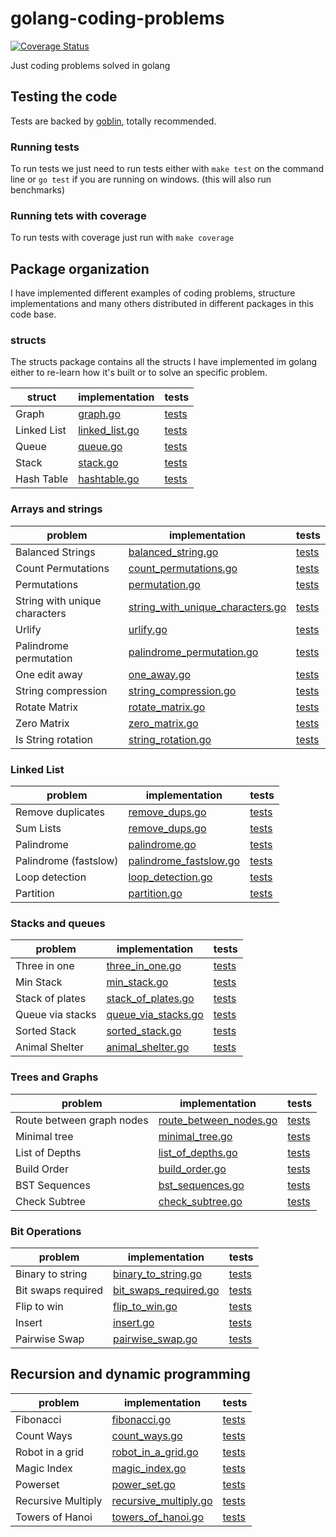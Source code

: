 # golang-coding-problems

[![Coverage Status](https://coveralls.io/repos/github/donreno/golang-coding-problems/badge.svg?branch=main)](https://coveralls.io/github/donreno/golang-coding-problems?branch=main)

Just coding problems solved in golang

## Testing the code
Tests are backed by [goblin](https://github.com/franela/goblin), totally recommended.

### Running tests
To run tests we just need to run tests either with `make test` on the command line or `go test` if you are running on windows. (this will also run benchmarks)

### Running tets with coverage
To run tests with coverage just run with `make coverage`

## Package organization
I have implemented different examples of coding problems, structure implementations and many others distributed in different packages in this code base.

### structs
The structs package contains all the structs I have implemented im golang either to re-learn how it's built or to solve an specific problem.

| struct | implementation | tests |
| --- | --- | --- | 
| Graph | [graph.go](internal/structs/graph.go) | [tests](internal/structs/graph_test.go) |
| Linked List | [linked_list.go](internal/structs/linked_list.go) | [tests](internal/structs/linked_list_test.go) |
| Queue | [queue.go](internal/structs/queue.go) | [tests](internal/structs/queue_test.go) |
| Stack | [stack.go](internal/structs/stack.go) | [tests](internal/structs/stack_test.go) |
| Hash Table | [hashtable.go](internal/structs/hashtable.go) | [tests](internal/structs/hashtable_test.go) |


### Arrays and strings

| problem | implementation | tests |
| --- | --- | --- |
| Balanced Strings | [balanced_string.go](internal/arrays/balanced_string.go) | [tests](internal/arrays/balanced_string_test.go) |
| Count Permutations | [count_permutations.go](internal/arrays/count_permutations.go) | [tests](internal/arrays/count_permutations_test.go) |
| Permutations | [permutation.go](internal/arrays/permutation.go) | [tests](internal/arrays/permutation_test.go) |
| String with unique characters | [string_with_unique_characters.go](internal/arrays/string_with_unique_characters.go) | [tests](internal/arrays/string_with_unique_characters_test.go) |
| Urlify | [urlify.go](internal/arrays/urlify.go) | [tests](internal/arrays/urlify_test.go) |
| Palindrome permutation | [palindrome_permutation.go](internal/arrays/palindrome_permutation.go) | [tests](internal/arrays/palindrome_permutation_test.go) |
| One edit away | [one_away.go](internal/arrays/one_away.go) | [tests](internal/arrays/one_away_test.go) |
| String compression | [string_compression.go](internal/arrays/string_compression.go) | [tests](internal/arrays/string_compression_test.go) |
| Rotate Matrix | [rotate_matrix.go](internal/arrays/rotate_matrix.go) | [tests](internal/arrays/rotate_matrix_test.go) |
| Zero Matrix | [zero_matrix.go](internal/arrays/zero_matrix.go) | [tests](internal/arrays/zero_matrix_test.go) |
| Is String rotation | [string_rotation.go](internal/arrays/string_rotation.go) | [tests](internal/arrays/string_rotation_test.go) |

### Linked List

| problem | implementation | tests |
| --- | --- | --- |
| Remove duplicates | [remove_dups.go](internal/linkedlist/remove_dups.go) | [tests](internal/linkedlist/remove_dups_test.go) |
| Sum Lists | [remove_dups.go](internal/linkedlist/sum_lists.go) | [tests](internal/linkedlist/sum_lists_test.go) |
| Palindrome | [palindrome.go](internal/linkedlist/palindrome.go) | [tests](internal/linkedlist/palindrome_test.go) |
| Palindrome (fastslow) | [palindrome_fastslow.go](internal/linkedlist/palindrome_fastslow.go) | [tests](internal/linkedlist/palindrome_fastslow_test.go) |
| Loop detection | [loop_detection.go](internal/linkedlist/loop_detection.go) | [tests](internal/linkedlist/loop_detection_test.go) |
| Partition | [partition.go](internal/linkedlist/partition.go) | [tests](internal/linkedlist/partition_test.go) |


### Stacks and queues

| problem | implementation | tests |
| --- | --- | --- |
| Three in one | [three_in_one.go](internal/stacks/three_in_one.go) | [tests](internal/stacks/three_in_one_test.go) |
| Min Stack | [min_stack.go](internal/stacks/min_stack.go) | [tests](internal/stacks/min_stack_test.go) |
| Stack of plates | [stack_of_plates.go](internal/stacks/stack_of_plates.go) | [tests](internal/stacks/stack_of_plates_test.go) |
| Queue via stacks | [queue_via_stacks.go](internal/stacks/queue_via_stacks.go) | [tests](internal/stacks/queue_via_stacks_test.go) |
| Sorted Stack | [sorted_stack.go](internal/stacks/sorted_stack.go) | [tests](internal/stacks/sorted_stack_test.go) |
| Animal Shelter | [animal_shelter.go](internal/stacks/animal_shelter.go) | [tests](internal/stacks/animal_shelter_test.go) |

### Trees and Graphs

| problem | implementation | tests |
| --- | --- | --- |
| Route between graph nodes | [route_between_nodes.go](internal/graphsntrees/route_between_nodes.go) | [tests](internal/graphsntrees/route_between_nodes_test.go) |
| Minimal tree | [minimal_tree.go](internal/graphsntrees/minimal_tree.go) | [tests](internal/graphsntrees/minimal_tree_test.go) |
| List of Depths | [list_of_depths.go](internal/graphsntrees/list_of_depths.go) | [tests](internal/graphsntrees/list_of_depths_test.go) |
| Build Order | [build_order.go](internal/graphsntrees/build_order.go) | [tests](internal/graphsntrees/build_order_test.go) |
| BST Sequences | [bst_sequences.go](internal/graphsntrees/bst_sequences.go) | [tests](internal/graphsntrees/bst_sequences_test.go) |
| Check Subtree | [check_subtree.go](internal/graphsntrees/check_subtree.go) | [tests](internal/graphsntrees/check_subtree_test.go) |

### Bit Operations

| problem | implementation | tests |
| --- | --- | --- |
| Binary to string  | [binary_to_string.go](internal/bits/binary_to_string.go) | [tests](internal/bits/binary_to_string_test.go) |
| Bit swaps required | [bit_swaps_required.go](internal/bits/bit_swaps_required.go) | [tests](internal/bits/bit_swaps_required_test.go) |
| Flip to win | [flip_to_win.go](internal/bits/flip_to_win.go) | [tests](internal/bits/flip_to_win_test.go) |
| Insert | [insert.go](internal/bits/insert.go) | [tests](internal/bits/insert_test.go) |
| Pairwise Swap | [pairwise_swap.go](internal/bits/pairwise_swap.go) | [tests](internal/bits/pairwise_swap_test.go) |


## Recursion and dynamic programming

| problem | implementation | tests |
| --- | --- | --- |
| Fibonacci  | [fibonacci.go](internal/recursionndynamic/fibonacci.go) | [tests](internal/recursionndynamic/fibonacci_test.go) |
| Count Ways  | [count_ways.go](internal/recursionndynamic/count_ways.go) | [tests](internal/recursionndynamic/count_ways_test.go) |
| Robot in a grid  | [robot_in_a_grid.go](internal/recursionndynamic/robot_in_a_grid.go) | [tests](internal/recursionndynamic/robot_in_a_grid_test.go) |
| Magic Index  | [magic_index.go](internal/recursionndynamic/magic_index.go) | [tests](internal/recursionndynamic/magic_index_test.go) |
| Powerset  | [power_set.go](internal/recursionndynamic/power_set.go) | [tests](internal/recursionndynamic/power_set_test.go) |
| Recursive Multiply  | [recursive_multiply.go](internal/recursionndynamic/recursive_multiply.go) | [tests](internal/recursionndynamic/recursive_multiply_test.go) |
| Towers of Hanoi  | [towers_of_hanoi.go](internal/recursionndynamic/towers_of_hanoi.go) | [tests](internal/recursionndynamic/towers_of_hanoi_test.go) |